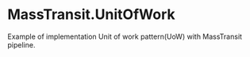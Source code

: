 # MassTransit.UnitOfWork
Example of implementation Unit of work pattern(UoW) with MassTransit pipeline.
